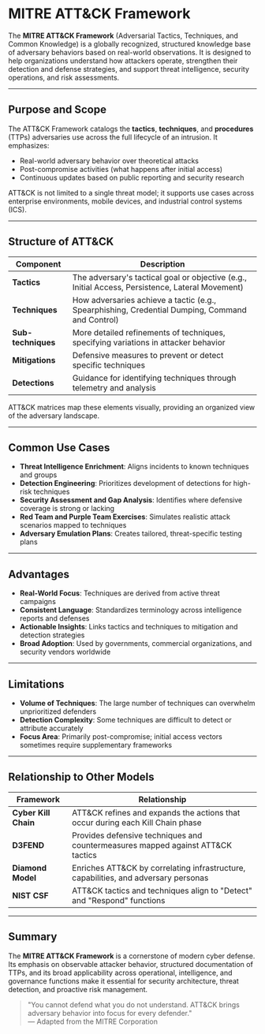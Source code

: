 # MITRE ATT&CK Framework

The **MITRE ATT&CK Framework** (Adversarial Tactics, Techniques, and Common Knowledge) is a globally recognized, structured knowledge base of adversary behaviors based on real-world observations. It is designed to help organizations understand how attackers operate, strengthen their detection and defense strategies, and support threat intelligence, security operations, and risk assessments.

---

## Purpose and Scope

The ATT&CK Framework catalogs the **tactics**, **techniques**, and **procedures** (TTPs) adversaries use across the full lifecycle of an intrusion. It emphasizes:

- Real-world adversary behavior over theoretical attacks
- Post-compromise activities (what happens after initial access)
- Continuous updates based on public reporting and security research

ATT&CK is not limited to a single threat model; it supports use cases across enterprise environments, mobile devices, and industrial control systems (ICS).

---

## Structure of ATT&CK

| Component | Description |
|-----------|-------------|
| **Tactics** | The adversary's tactical goal or objective (e.g., Initial Access, Persistence, Lateral Movement) |
| **Techniques** | How adversaries achieve a tactic (e.g., Spearphishing, Credential Dumping, Command and Control) |
| **Sub-techniques** | More detailed refinements of techniques, specifying variations in attacker behavior |
| **Mitigations** | Defensive measures to prevent or detect specific techniques |
| **Detections** | Guidance for identifying techniques through telemetry and analysis |

ATT&CK matrices map these elements visually, providing an organized view of the adversary landscape.

---

## Common Use Cases

- **Threat Intelligence Enrichment**: Aligns incidents to known techniques and groups
- **Detection Engineering**: Prioritizes development of detections for high-risk techniques
- **Security Assessment and Gap Analysis**: Identifies where defensive coverage is strong or lacking
- **Red Team and Purple Team Exercises**: Simulates realistic attack scenarios mapped to techniques
- **Adversary Emulation Plans**: Creates tailored, threat-specific testing plans

---

## Advantages

- **Real-World Focus**: Techniques are derived from active threat campaigns
- **Consistent Language**: Standardizes terminology across intelligence reports and defenses
- **Actionable Insights**: Links tactics and techniques to mitigation and detection strategies
- **Broad Adoption**: Used by governments, commercial organizations, and security vendors worldwide

---

## Limitations

- **Volume of Techniques**: The large number of techniques can overwhelm unprioritized defenders
- **Detection Complexity**: Some techniques are difficult to detect or attribute accurately
- **Focus Area**: Primarily post-compromise; initial access vectors sometimes require supplementary frameworks

---

## Relationship to Other Models

| Framework | Relationship |
|-----------|-------------|
| **Cyber Kill Chain** | ATT&CK refines and expands the actions that occur during each Kill Chain phase |
| **D3FEND** | Provides defensive techniques and countermeasures mapped against ATT&CK tactics |
| **Diamond Model** | Enriches ATT&CK by correlating infrastructure, capabilities, and adversary personas |
| **NIST CSF** | ATT&CK tactics and techniques align to "Detect" and "Respond" functions |

---

## Summary

The **MITRE ATT&CK Framework** is a cornerstone of modern cyber defense. Its emphasis on observable attacker behavior, structured documentation of TTPs, and its broad applicability across operational, intelligence, and governance functions make it essential for security architecture, threat detection, and proactive risk management.

> "You cannot defend what you do not understand. ATT&CK brings adversary behavior into focus for every defender."  
> — Adapted from the MITRE Corporation
